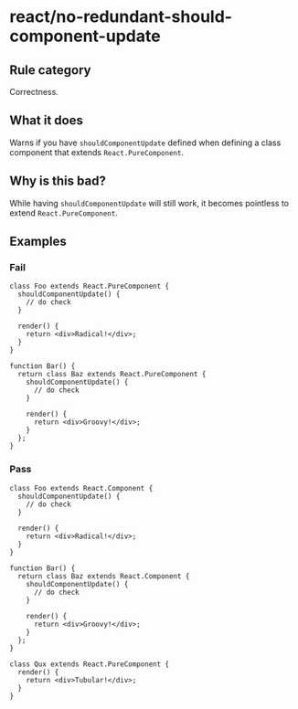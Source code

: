 # react/no-redundant-should-component-update

## Rule category

Correctness.

## What it does

Warns if you have `shouldComponentUpdate` defined when defining a class component that extends `React.PureComponent`.

## Why is this bad?

While having `shouldComponentUpdate` will still work, it becomes pointless to extend `React.PureComponent`.

## Examples

### Fail

```tsx
class Foo extends React.PureComponent {
  shouldComponentUpdate() {
    // do check
  }

  render() {
    return <div>Radical!</div>;
  }
}

function Bar() {
  return class Baz extends React.PureComponent {
    shouldComponentUpdate() {
      // do check
    }

    render() {
      return <div>Groovy!</div>;
    }
  };
}
```

### Pass

```tsx
class Foo extends React.Component {
  shouldComponentUpdate() {
    // do check
  }

  render() {
    return <div>Radical!</div>;
  }
}

function Bar() {
  return class Baz extends React.Component {
    shouldComponentUpdate() {
      // do check
    }

    render() {
      return <div>Groovy!</div>;
    }
  };
}

class Qux extends React.PureComponent {
  render() {
    return <div>Tubular!</div>;
  }
}
```
